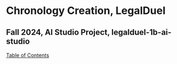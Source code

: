 # Chronology Creation, LegalDuel
## Fall 2024, AI Studio Project, legalduel-1b-ai-studio
<ins> Table of Contents </ins>
